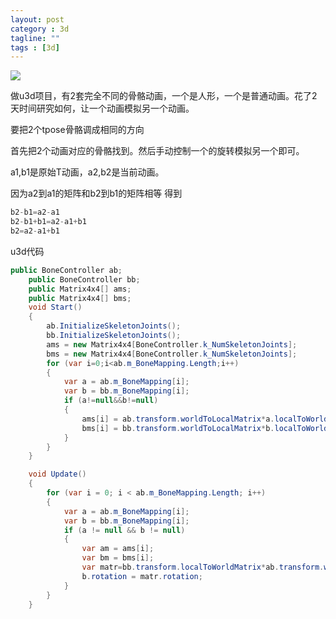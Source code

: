 ```yaml
---
layout: post
category : 3d
tagline: ""
tags : [3d]
---
```


<img src="../../../../assets/image/retarget/1.jpg"/>

做u3d项目，有2套完全不同的骨骼动画，一个是人形，一个是普通动画。花了2天时间研究如何，让一个动画模拟另一个动画。

要把2个tpose骨骼调成相同的方向

首先把2个动画对应的骨骼找到。然后手动控制一个的旋转模拟另一个即可。

a1,b1是原始T动画，a2,b2是当前动画。

因为a2到a1的矩阵和b2到b1的矩阵相等 得到
```c#
b2-b1=a2-a1
b2-b1+b1=a2-a1+b1
b2=a2-a1+b1
```

u3d代码
```c#
public BoneController ab;
    public BoneController bb;
    public Matrix4x4[] ams;
    public Matrix4x4[] bms;
    void Start()
    {
        ab.InitializeSkeletonJoints();
        bb.InitializeSkeletonJoints();
        ams = new Matrix4x4[BoneController.k_NumSkeletonJoints];
        bms = new Matrix4x4[BoneController.k_NumSkeletonJoints];
		for (var i=0;i<ab.m_BoneMapping.Length;i++)
		{
            var a = ab.m_BoneMapping[i];
            var b = bb.m_BoneMapping[i];
			if (a!=null&&b!=null)
			{
                ams[i] = ab.transform.worldToLocalMatrix*a.localToWorldMatrix;
                bms[i] = bb.transform.worldToLocalMatrix*b.localToWorldMatrix;
            }
        }
    }

    void Update()
    {
        for (var i = 0; i < ab.m_BoneMapping.Length; i++)
        {
            var a = ab.m_BoneMapping[i];
            var b = bb.m_BoneMapping[i];
            if (a != null && b != null)
            {
                var am = ams[i];
                var bm = bms[i];
                var matr=bb.transform.localToWorldMatrix*ab.transform.worldToLocalMatrix*a.localToWorldMatrix * am.inverse*bm;
                b.rotation = matr.rotation;
            }
        }
    }
```


